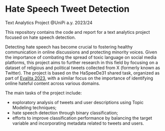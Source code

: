 # Hate Speech Tweet Detection
Text Analytics Project @UniPi a.y. 2023/24

This repository contains the code and report for a text analytics project focused on hate speech detection.

Detecting hate speech has become crucial to fostering healthy communication in online discussions and protecting minority voices. Given the importance of combating the spread of toxic language on social media platforms, this project aims to further research in this field by focusing on a dataset of religious and political tweets collected from X (formerly known as Twitter).
The project is based on the HaSpeeDe31 shared task, organized as part of [Evalita 2023](https://www.evalita.it/campaigns/evalita-2023/tasks/), with a similar focus on the importance of identifying online hateful content across various domains.

The main tasks of the project include:
- exploratory analysis of tweets and user descriptions using Topic Modeling techniques;
- hate speech detection through binary classification;
- efforts to improve classification performance by balancing the target variable and incorporating metadata related to tweets and users.
